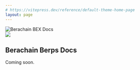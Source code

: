```yaml
---
# https://vitepress.dev/reference/default-theme-home-page
layout: page
---
```


<script setup>
  import Feature from '@berachain/ui/Feature';
  import config from '@berachain/config/constants.json';
  import { IconMoneybag, IconVocabulary, IconTerminal, IconBrandGithub, IconSearch, IconDroplet, IconGavel, IconRefresh, IconChartHistogram, IconCoins, IconWorld } from '@tabler/icons-vue';
</script>

<!-- START -->
<section class="VPHero">
  <div class="container">
    <div>
      <div class="VPImageBackground"></div>
      <img class="VPImage" src="/DocsBear.png" alt="Berachain BEX Docs" />
    </div>
    <div>
      <span class="logo">
        <img src="/assets/berachain-icon.svg" />
      </span>
      <h1 class="title">Berachain Berps Docs</h1>
      <p class="description">Coming soon.</p>
    </div>
  </div>
</section>


<style>
  .VPPage {
    padding: 32px 24px 96px 24px;
  }

  .VPPage .VPHero .container {
    display: flex;
    flex-direction: column;
    justify-content: space-between;
    padding-bottom: 60px;
  }

  .VPPage .VPHero .VPImageBackground {
    background-image: var(--vp-home-hero-image-background-image);
    border-radius: 50%;
    width: 192px;
    height: 192px;
    position: absolute;
    filter: var(--vp-home-hero-image-filter);
    left: 0;
    right: 0;
    margin: 0 auto;
  }

  .VPPage .VPHero .VPImage {
    position: relative;
    max-width: 192px;
    max-height: 192px;
    margin: 0 auto 15px auto;
    z-index: 10;
  }

  .VPPage .VPHero .logo {
    display: block;
    font-size: 32px;
    text-align: center;
  }

  .VPPage .VPHero .logo img {
    height: 30px;
    margin: 10px auto;
  }

  .VPPage .VPHero .title {
    font-size: 32px;
    font-weight: 700;
    text-align: center;
  }

  .VPPage .VPHero .description {
    font-size: 18px;
    line-height: 28px;
    font-weight: 500;
    text-align: center;
    color: var(--vp-c-text-2);
  }

  .VPPage h1 {
    letter-spacing: -0.02em;
    line-height: 40px;
    font-size: 28px;
    font-family: var(--vp-font-family-base);
    font-weight: 600;
  }

  .VPPage h2 {
    margin: 48px 0 16px;
    border-top: 1px solid var(--vp-c-divider);
    padding-top: 24px;
    letter-spacing: -0.02em;
    line-height: 32px;
    font-size: 24px;
    font-weight: 600;
  }

  .VPPage p {
    margin: 16px 0;
  }

  .VPPage ul {
    list-style: disc;
    padding-left: 1.25rem;
    margin: 16px 0;
    line-height: 24px;
  }

  .VPPage ul li a {
    color: var(--vp-c-brand-1);
    font-weight: 500;
    text-decoration: underline;
    text-underline-offset: 2px;
  }

  .VPPage .features {
    display: flex;
    gap: 16px;
    flex-flow: row wrap;
  }

  .VPPage .features > .VPFeature {
    flex: 1 1 100%;
  }

  @media (min-width: 768px) {
    .VPPage {
      padding: 48px 32px 96px 32px;
    }

    .VPPage h1 {
      letter-spacing: -0.02em;
      line-height: 40px;
    font-size: 32px;
    }
  }
  @media (min-width: 960px) {
    .VPPage {
      padding: 48px 32px 96px 32px;
    }

    .VPPage .VPHero .container {
      flex-direction: row-reverse;
      padding-bottom: 80px;
      align-items: center;
    }

    .VPPage .VPHero .logo {
      font-size: 56px;
      text-align: left;
      height: 72px;
      line-height: 72px;
      margin-bottom: 20px;
    }

    .VPPage .VPHero .logo img {
      height: 48px;
      margin-left: 0px;
      margin-right: 0px;
    }

    .VPPage .VPHero .title {
      font-size: 56px;
      line-height: 64px;
      text-align: left;
    }

    .VPPage .VPHero .description {
      line-height: 36px;
    font-size: 24px;
      text-align: left;
    }

    .VPPage .VPHero .VPImage {
      max-width: 320px;
      max-height: 320px;
    }

    .VPPage .VPHero .VPImageBackground {
      width: 320px;
      height: 320px;
      left: auto;
      right: auto;
      margin: 0;
    }
  }
  @media (min-width: 1440px) {
    .VPPage .features > .VPFeature {
      flex: 1 1 30%;
    }
  }
</style>

